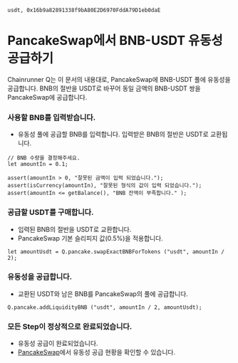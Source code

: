 ```meta-Currency
usdt, 0x16b9a82891338f9bA80E2D6970FddA79D1eb0daE
```

# PancakeSwap에서 BNB-USDT 유동성 공급하기

Chainrunner Q는 이 문서의 내용대로, PancakeSwap에 BNB-USDT 풀에 유동성을 공급합니다.
BNB의 절반을 USDT로 바꾸어 동일 금액의 BNB-USDT 쌍을 PancakeSwap에 공급합니다.

### 사용할 BNB를 입력받습니다.

- 유동성 풀에 공급할 BNB를 입력합니다. 입력받은 BNB의 절반은 USDT로 교환됩니다.

```input BNB
// BNB 수량을 결정해주세요.
let amountIn = 0.1;
```

```input-Verify
assert(amountIn > 0, "잘못된 금액이 입력 되었습니다.");
assert(isCurrency(amountIn), "잘못된 형식의 값이 입력 되었습니다.");
assert(amountIn <= getBalance(), "BNB 잔액이 부족합니다." );
```

### 공급할 USDT를 구매합니다.

- 입력된 BNB의 절반을 USDT로 교환합니다.
- PancakeSwap 기본 슬리피지 값(0.5%)을 적용합니다.

```taster
let amountUsdt = Q.pancake.swapExactBNBForTokens ("usdt", amountIn / 2);
```

### 유동성을 공급합니다.

- 교환된 USDT와 남은 BNB를 PancakeSwap의 풀에 공급합니다.

```taster
Q.pancake.addLiquidityBNB ("usdt", amountIn / 2, amountUsdt);
```

### 모든 Step이 정상적으로 완료되었습니다.

- 유동성 공급이 완료되었습니다.
- [PancakeSwap](https://pancakeswap.finance/liquidity)에서 유동성 공급 현황을 확인할 수 있습니다.
